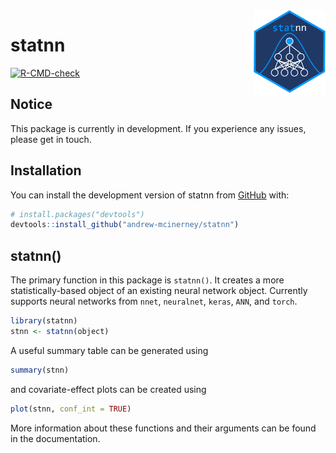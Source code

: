 
<!-- README.md is generated from README.Rmd. Please edit that file -->

<img src="man/figures/logo.png" align="right" height="139" />

# statnn

<!-- badges: start -->

[![R-CMD-check](https://github.com/andrew-mcinerney/statnn/workflows/R-CMD-check/badge.svg)](https://github.com/andrew-mcinerney/statnn/actions)
<!-- badges: end -->

## Notice

This package is currently in development. If you experience any issues,
please get in touch.

## Installation

You can install the development version of statnn from
[GitHub](https://github.com/) with:

``` r
# install.packages("devtools")
devtools::install_github("andrew-mcinerney/statnn")
```

## statnn()

The primary function in this package is `statnn()`. It creates a more
statistically-based object of an existing neural network object.
Currently supports neural networks from `nnet`, `neuralnet`, `keras`,
`ANN`, and `torch`.

``` r
library(statnn)
stnn <- statnn(object)
```

A useful summary table can be generated using

``` r
summary(stnn)
```

and covariate-effect plots can be created using

``` r
plot(stnn, conf_int = TRUE)
```

More information about these functions and their arguments can be found
in the documentation.
